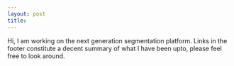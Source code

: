 ```yaml
---
layout: post
title: 	
---
```


Hi, I am working on the next generation segmentation platform.
Links in the footer constitute a decent summary of what I have been upto, please feel free to look around.